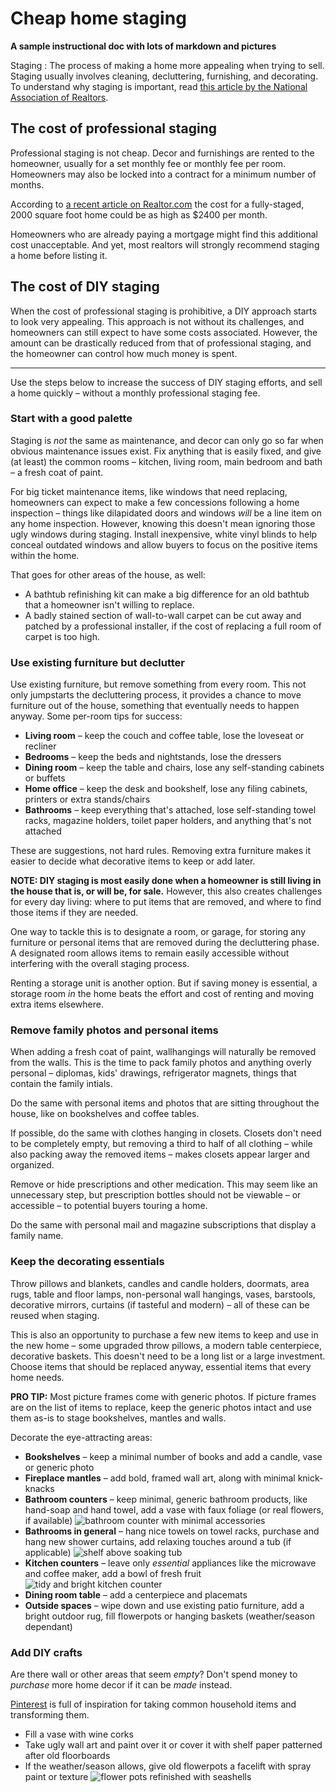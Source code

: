 # Cheap home staging

**A sample instructional doc with lots of markdown and pictures**


Staging
: The process of making a home more appealing when trying to sell.  Staging usually involves cleaning, decluttering, furnishing, and decorating.  To understand why staging is important, read [this article by the National Association of Realtors](https://www.nar.realtor/research-and-statistics/research-reports/profile-of-home-staging). 


## The cost of professional staging
Professional staging is not cheap.  Decor and furnishings are rented to the homeowner, usually for a set monthly fee or monthly fee per room.  Homeowners may also be locked into a contract for a minimum number of months.

According to [a recent article on Realtor.com](https://www.realtor.com/advice/sell/how-much-does-home-staging-cost/) the cost for a fully-staged, 2000 square foot home could be as high as $2400 per month.

Homeowners who are already paying a mortgage might find this additional cost unacceptable.  And yet, most realtors will strongly recommend staging a home before listing it.


## The cost of DIY staging
When the cost of professional staging is prohibitive, a DIY approach starts to look very appealing.  This approach is not without its challenges, and homeowners can still expect to have some costs associated.  However, the amount can be drastically reduced from that of professional staging, and the homeowner can control how much money is spent. 

---

Use the steps below to increase the success of DIY staging efforts, and sell a home quickly – without a monthly professional staging fee.


### Start with a good palette
Staging is _not_ the same as maintenance, and decor can only go so far when obvious maintenance issues exist.  Fix anything that is easily fixed, and give (at least) the common rooms – kitchen, living room, main bedroom and bath – a fresh coat of paint.  

For big ticket maintenance items, like windows that need replacing, homeowners can expect to make a few concessions following a home inspection – things like dilapidated doors and windows _will_ be a line item on any home inspection.  However, knowing this doesn't mean ignoring those ugly windows during staging.  Install inexpensive, white vinyl blinds to help conceal outdated windows and allow buyers to focus on the positive items within the home. 

That goes for other areas of the house, as well: 
* A bathtub refinishing kit can make a big difference for an old bathtub that a homeowner isn't willing to replace.
* A badly stained section of wall-to-wall carpet can be cut away and patched by a professional installer, if the cost of replacing a full room of carpet is too high.


### Use existing furniture but declutter
Use existing furniture, but remove something from every room.  This not only jumpstarts the decluttering process, it provides a chance to move furniture out of the house, something that eventually needs to happen anyway.  Some per-room tips for success:

* **Living room** – keep the couch and coffee table, lose the loveseat or recliner
* **Bedrooms** – keep the beds and nightstands, lose the dressers
* **Dining room** – keep the table and chairs, lose any self-standing cabinets or buffets
* **Home office** – keep the desk and bookshelf, lose any filing cabinets, printers or extra stands/chairs
* **Bathrooms** – keep everything that's attached, lose self-standing towel racks, magazine holders, toilet paper holders, and anything that's not attached

These are suggestions, not hard rules.  Removing extra furniture makes it easier to decide what decorative items to keep or add later.

**NOTE: DIY staging is most easily done when a homeowner is still living in the house that is, or will be, for sale.** However, this also creates challenges for every day living: where to put items that are removed, and where to find those items if they are needed. 

One way to tackle this is to designate a room, or garage, for storing any furniture or personal items that are removed during the decluttering phase.  A designated room allows items to remain easily accessible without interfering with the overall staging process.

Renting a storage unit is another option. But if saving money is essential, a storage room _in_ the home beats the effort and cost of renting and moving extra items elsewhere.


### Remove family photos and personal items
When adding a fresh coat of paint, wallhangings will naturally be removed from the walls.  This is the time to pack family photos and anything overly personal – diplomas, kids' drawings, refrigerator magnets, things that contain the family intials.  

Do the same with personal items and photos that are sitting throughout the house, like on bookshelves and coffee tables. 

If possible, do the same with clothes hanging in closets.  Closets don't need to be completely empty, but removing a third to half of all clothing – while also packing away the removed items – makes closets appear larger and organized. 

Remove or hide prescriptions and other medication.  This may seem like an unnecessary step, but prescription bottles should not be viewable – or accessible – to potential buyers touring a home.  

Do the same with personal mail and magazine subscriptions that display a family name.


### Keep the decorating essentials
Throw pillows and blankets, candles and candle holders, doormats, area rugs, table and floor lamps, non-personal wall hangings, vases, barstools, decorative mirrors, curtains (if tasteful and modern) – all of these can be reused when staging.  

This is also an opportunity to purchase a few new items to keep and use in the new home – some upgraded throw pillows, a modern table centerpiece, decorative baskets.  This doesn't need to be a long list or a large investment.  Choose items that should be replaced anyway, essential items that every home needs. 

**PRO TIP:** Most picture frames come with generic photos. If picture frames are on the list of items to replace, keep the generic photos intact and use them as-is to stage bookshelves, mantles and walls.

Decorate the eye-attracting areas:
* **Bookshelves** – keep a minimal number of books and add a candle, vase or generic photo 
* **Fireplace mantles** – add bold, framed wall art, along with minimal knick-knacks
* **Bathroom counters** – keep minimal, generic bathroom products, like hand-soap and hand towel, add a vase with faux foliage (or real flowers, if available)
![bathroom counter with minimal accessories](https://www.fijiggle.com/sites/default/files/design/vintagebath4.png)
* **Bathrooms in general** – hang nice towels on towel racks, purchase and hang new shower curtains, add relaxing touches around a tub (if applicable)
![shelf above soaking tub](https://www.fijiggle.com/sites/default/files/design/PeacefulBath2.png)  
* **Kitchen counters** – leave only _essential_ appliances like the microwave and coffee maker, add a bowl of fresh fruit
![tidy and bright kitchen counter](https://www.fijiggle.com/sites/default/files/inline-images/FB_IMG_1649271326088.jpg) 
* **Dining room table** – add a centerpiece and placemats
* **Outside spaces** – wipe down and use existing patio furniture, add a bright outdoor rug, fill flowerpots or hanging baskets (weather/season dependant)


### Add DIY crafts
Are there wall or other areas that seem _empty_?  Don't spend money to _purchase_ more home decor if it can be _made_ instead.

[Pinterest](https://www.pinterest.com/) is full of inspiration for taking common household items and transforming them.

* Fill a vase with wine corks
* Take ugly wall art and paint over it or cover it with shelf paper patterned after old floorboards
* If the weather/season allows, give old flowerpots a facelift with spray paint or texture
![flower pots refinished with seashells](https://www.fijiggle.com/sites/default/files/design/Plants1.png)
